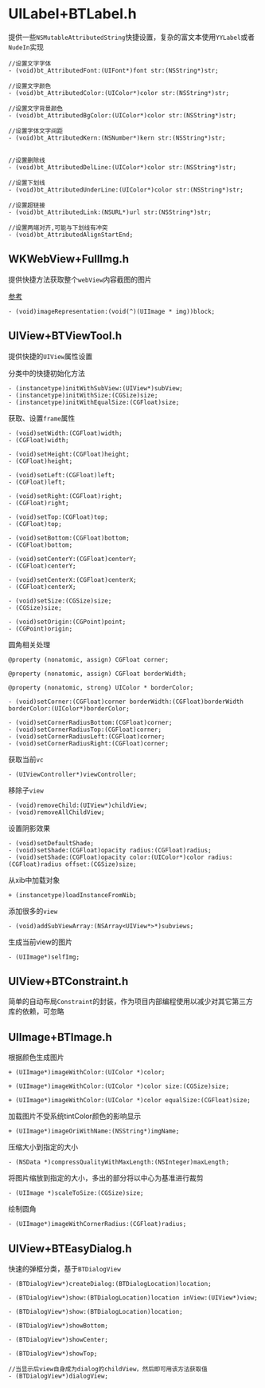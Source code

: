 # UILabel+BTLabel.h

提供一些```NSMutableAttributedString```快捷设置，复杂的富文本使用```YYLabel```或者```NudeIn```实现

```
//设置文字字体
- (void)bt_AttributedFont:(UIFont*)font str:(NSString*)str;

//设置文字颜色
- (void)bt_AttributedColor:(UIColor*)color str:(NSString*)str;

//设置文字背景颜色
- (void)bt_AttributedBgColor:(UIColor*)color str:(NSString*)str;

//设置字体文字间距
- (void)bt_AttributedKern:(NSNumber*)kern str:(NSString*)str;


//设置删除线
- (void)bt_AttributedDelLine:(UIColor*)color str:(NSString*)str;

//设置下划线
- (void)bt_AttributedUnderLine:(UIColor*)color str:(NSString*)str;

//设置超链接
- (void)bt_AttributedLink:(NSURL*)url str:(NSString*)str;

//设置两端对齐,可能与下划线有冲突
- (void)bt_AttributedAlignStartEnd;

```

## WKWebView+FullImg.h

提供快捷方法获取整个```webView```内容截图的图片

[参考](https://www.jianshu.com/p/85982ebc8b58)

```
- (void)imageRepresentation:(void(^)(UIImage * img))block;
```

## UIView+BTViewTool.h

提供快捷的```UIView```属性设置

分类中的快捷初始化方法

```
- (instancetype)initWithSubView:(UIView*)subView;
- (instancetype)initWithSize:(CGSize)size;
- (instancetype)initWithEqualSize:(CGFloat)size;
```


获取、设置```frame```属性

```
- (void)setWidth:(CGFloat)width;
- (CGFloat)width;

- (void)setHeight:(CGFloat)height;
- (CGFloat)height;

- (void)setLeft:(CGFloat)left;
- (CGFloat)left;

- (void)setRight:(CGFloat)right;
- (CGFloat)right;

- (void)setTop:(CGFloat)top;
- (CGFloat)top;

- (void)setBottom:(CGFloat)bottom;
- (CGFloat)bottom;

- (void)setCenterY:(CGFloat)centerY;
- (CGFloat)centerY;

- (void)setCenterX:(CGFloat)centerX;
- (CGFloat)centerX;

- (void)setSize:(CGSize)size;
- (CGSize)size;

- (void)setOrigin:(CGPoint)point;
- (CGPoint)origin;

```

圆角相关处理

```
@property (nonatomic, assign) CGFloat corner;
    
@property (nonatomic, assign) CGFloat borderWidth;
    
@property (nonatomic, strong) UIColor * borderColor;
    
- (void)setCorner:(CGFloat)corner borderWidth:(CGFloat)borderWidth borderColor:(UIColor*)borderColor;
    
- (void)setCornerRadiusBottom:(CGFloat)corner;
- (void)setCornerRadiusTop:(CGFloat)corner;
- (void)setCornerRadiusLeft:(CGFloat)corner;
- (void)setCornerRadiusRight:(CGFloat)corner;
```

获取当前```vc```

```
- (UIViewController*)viewController;
```

移除子```view```

```
- (void)removeChild:(UIView*)childView;
- (void)removeAllChildView;
```

设置阴影效果

```
- (void)setDefaultShade;
- (void)setShade:(CGFloat)opacity radius:(CGFloat)radius;
- (void)setShade:(CGFloat)opacity color:(UIColor*)color radius:(CGFloat)radius offset:(CGSize)size;
```

从xib中加载对象

```
+ (instancetype)loadInstanceFromNib;
```

添加很多的```view```

```
- (void)addSubViewArray:(NSArray<UIView*>*)subviews;
```

生成当前view的图片

```
- (UIImage*)selfImg;
```

## UIView+BTConstraint.h

简单的自动布局```Constraint```的封装，作为项目内部编程使用以减少对其它第三方库的依赖，可忽略

## UIImage+BTImage.h

根据颜色生成图片

```
+ (UIImage*)imageWithColor:(UIColor *)color;

+ (UIImage*)imageWithColor:(UIColor *)color size:(CGSize)size;

+ (UIImage*)imageWithColor:(UIColor *)color equalSize:(CGFloat)size;
```

加载图片不受系统tintColor颜色的影响显示

```
+ (UIImage*)imageOriWithName:(NSString*)imgName;
```

压缩大小到指定的大小

```
- (NSData *)compressQualityWithMaxLength:(NSInteger)maxLength;
```

将图片缩放到指定的大小，多出的部分将以中心为基准进行裁剪

```
- (UIImage *)scaleToSize:(CGSize)size;
```

绘制圆角

```
- (UIImage*)imageWithCornerRadius:(CGFloat)radius;
```

## UIView+BTEasyDialog.h

快速的弹框分类，基于```BTDialogView```

```
- (BTDialogView*)createDialog:(BTDialogLocation)location;

- (BTDialogView*)show:(BTDialogLocation)location inView:(UIView*)view;

- (BTDialogView*)show:(BTDialogLocation)location;

- (BTDialogView*)showBottom;

- (BTDialogView*)showCenter;

- (BTDialogView*)showTop;

//当显示后view自身成为dialog的childView，然后即可用该方法获取值
- (BTDialogView*)dialogView;
```